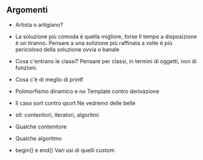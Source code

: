 ## Argomenti

- Artista o artigiano?

- La soluzione più comoda è quella migliore, forse
Il tempo a disposizione è un tiranno. Pensare a una solizione più raffinata a volte è più pericoloso della soluzione ovvia o banale

- Cosa c'entrano le classi?
Pensare per classi, in termini di oggetti, non di funzioni.

- Cosa c'è di meglio di printf

- Polimorfismo dinamico e no
Template contro derivazione

- Il caso sort contro qsort
Ne vedremo delle belle

- stl: contenitori, iteratori, algoritmi

- Qualche contenitore

- Qualche algoritmo

- begin() e end()
Vari usi di quelli custom
